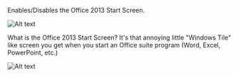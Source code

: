 Enables/Disables the Office 2013 Start Screen.

![Alt text](/../screenshots/OfficeStartScreen.jpg?raw=true "Optional Title")

What is the Office 2013 Start Screen? It's that annoying little "Windows Tile" like screen you get when you start an Office suite program (Word, Excel, PowerPoint, etc.)

![Alt text](https://dl.dropboxusercontent.com/u/46638969/images/OfficeStartScreen.png "Optional Title")
